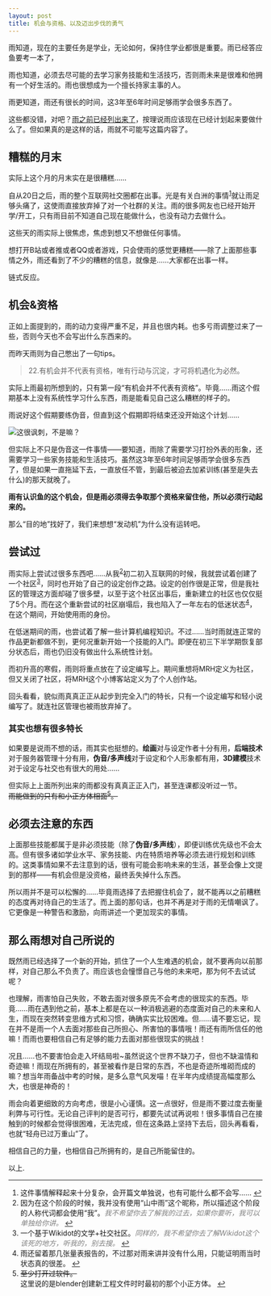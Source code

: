 ```yaml
---
layout: post
title: 机会与资格、以及迈出步伐的勇气
---
```



<p>雨知道，现在的主要任务是学业，无论如何，保持住学业都很是重要。雨已经答应鱼要考一本了，</p><p>雨也知道，必须去尽可能的去学习家务技能和生活技巧，否则雨未来是很难和他拥有一个好生活的。雨也很想成为一个擅长持家主事的人。</p><p>雨更知道，雨还有很长的时间，这3年至6年时间足够雨学会很多东西了。</p><p>这些都没错，对吧？<a href="/index.php/blog/139.html">雨之前已经列出来了</a>，按理说雨应该现在已经计划起来要做什么了。但如果真的是这样的话，雨就不可能写这篇内容了。</p><h2>糟糕的月末</h2><p>实际上这个月的月末实在是很糟糕……</p><p>自从20日之后，雨的整个互联网社交圈都在出事。光是有关白洲的事情<sup id="fnref-1"><a href="#fn-1" class="footnote-ref">1</a></sup>就让雨足够头痛了，这使雨直接放弃掉了对一个社群的关注。雨的很多网友也已经开始开学/开工，只有雨目前不知道自己现在能做什么，也没有动力去做什么。</p><p>这些天的雨实际上很焦虑，焦虑到想又不想做任何事情。</p><p>想打开B站或者推或者QQ或者游戏，只会使雨的感觉更糟糕——除了上面那些事情之外，雨还看到了不少的糟糕的信息，就像是……大家都在出事一样。</p><p>链式反应。</p><h2>机会&资格</h2><p>正如上面提到的，雨的动力变得严重不足，并且也很内耗。也多亏雨调整过来了一些，否则今天也不会写出什么东西来的。</p><p>而昨天雨则为自己憋出了一句tips。</p><blockquote>22.有机会并不代表有资格，唯有行动与沉淀，才可将机遇化为必然。</blockquote><p>实际上雨最初所想到的，只有第一段“有机会并不代表有资格”。毕竟……雨这个假期基本上没有系统性学习什么东西，雨是能看见自己这么糟糕的样子的。</p><p>雨说好这个假期要练伪音，但直到这个假期即将结束还没开始这个计划……</p><p><img src="/usr/uploads/2025/02/1347477960.webp" alt="这很讽刺，不是嘛？" title="这很讽刺，不是嘛？"></p><p>但实际上不只是伪音这一件事情——要知道，雨除了需要学习打扮外表的形象，还需要学习一些家务技能和生活技巧。虽然这3年至6年时间足够雨学会很多东西了，但是如果一直拖延下去，一直放任不管，到最后被迫去加紧训练(甚至是失去什么)的那天就晚了。</p><p><strong>雨有认识鱼的这个机会，但是雨必须得去争取那个资格来留住他，所以必须行动起来的。</strong></p><p>那么“目的地”找好了，我们来想想“发动机”为什么没有运转吧。</p><h2>尝试过</h2><p>雨实际上尝试过很多东西吧……从我<sup id="fnref-2"><a href="#fn-2" class="footnote-ref">2</a></sup>初二初入互联网的时候，我就尝试着创建了一个社区<sup id="fnref-3"><a href="#fn-3" class="footnote-ref">3</a></sup>，同时也开始了自己的设定创作之路。设定的创作很是正常，但是我社区的管理这方面却碰了很多壁，以至于这个社区出事后，重新建立的社区也仅仅挺了5个月。而在这个重新尝试的社区崩塌后，我也陷入了一年左右的低迷状态<sup id="fnref-4"><a href="#fn-4" class="footnote-ref">4</a></sup>，在这个期间，开始使用雨的身份。</p><p>在低迷期间的雨，也尝试着了解一些计算机编程知识。不过……当时雨就连正常的作品更新都做不到，更何况重新开始一个技能的入门。即便在初三下半学期恢复部分状态后，雨也仍旧没有做出什么系统性计划。</p><p>而初升高的寒假，雨则将重点放在了设定编写上。期间重想将MRH定义为社区，但又关闭了社区，将MRH这个小博客站定义为了个人创作站。</p><p>回头看看，貌似雨真真正正从起步到完全入门的特长，只有一个设定编写和轻小说编写了。就连社区管理也被雨放弃掉了。</p><h3>其实也想有很多特长</h3><p>如果要是说雨不想的话，雨其实也挺想的。<strong>绘画</strong>对与设定作者十分有用，<strong>后端技术</strong>对于服务器管理十分有用，<strong>伪音/多声线</strong>对于设定和个人形象都有用，<strong>3D建模</strong>技术对于设定与社交也有很大的用处……</p><p>但实际上上面所列出来的雨都没有真真正正入门，甚至连课都没听过一节。<br><del>雨能做到的只有和小正方体相面<sup id="fnref-5"><a href="#fn-5" class="footnote-ref">5</a></sup>。</del></p><h2>必须去注意的东西</h2><p>上面那些技能都属于是非必须技能（除了<strong>伪音/多声线</strong>），即便训练优先级也不会太高。但有很多诸如学业水平、家务技能、内在特质培养等必须去进行规划和训练的。这类事情如果不去注意到的话，很有可能会影响未来的生活，甚至会像上文提到的那样——有机会但是没资格，最终丢失掉什么东西。</p><p>所以雨并不是可以松懈的……毕竟雨选择了去把握住机会了，就不能再以之前糟糕的态度再对待自己的生活了。而上面的那句话，也并不再是对于雨的无情嘲讽了。它更像是一种警告和激励，向雨讲述一个更加现实的事情。</p><h2>那么雨想对自己所说的</h2><p>既然雨已经选择了一个新的开始，抓住了一个人生难遇的机会，就不要再向以前那样，对自己那么不负责了。雨应该也会憧憬自己与他的未来吧，那为何不去试试呢？</p><p>也理解，雨害怕自己失败，不敢去面对很多原先不会考虑的很现实的东西。毕竟……雨在遇到他之前，基本上都是在以一种消极逃避的态度面对自己的未来和人生，而现在突然转变思维方式和习惯，确确实实比较困难。但……请不要忘记，现在并不是雨一个人去面对那些自己所担心、所害怕的事情哦！雨还有雨所信任的他嘛！而雨也要相信自己有足够的能力去面对那些很现实的挑战！</p><p>况且……也不要害怕会走入坏结局啦~虽然说这个世界不缺刀子，但也不缺温情和奇迹嘛！雨现在所拥有的，甚至被看作是日常的东西，不也是奇迹所堆砌而成的嘛？想当年雨备战中考的时候，是多么意气风发喵！在半年内成绩提高幅度那么大，也很是神奇的！</p><p>雨会向着更细致的方向考虑，很是小心谨慎。这一点很好，但是雨不要过度去衡量利弊与可行性。无论自己评判的是否可行，都要先试试再说啦！很多事情自己在接触到的时候都会觉得很困难，无法完成，但在这条路上坚持下去后，回头再看看，也就“轻舟已过万重山”了。</p><p>相信自己的力量，也相信自己所拥有的，是自己所能留住的。</p><p>以上.</p><div class="footnotes"><hr><ol><li id="fn-1"> 这件事情解释起来十分复杂，会开篇文单独说，也有可能什么都不会写…… <a href="#fnref-1" class="footnote-backref">&#8617;</a></li><li id="fn-2"> 因为在这个阶段的时候，我并没有使用“山中雨”这个昵称，所以描述这个阶段的人称代词都会使用“我”。<span style="color:grey;"><i>我不希望你去了解我的过去，如果你要听，我可以单独给你讲。</i></span> <a href="#fnref-2" class="footnote-backref">&#8617;</a></li><li id="fn-3"> 一个基于Wikidot的文学+社交社区。<span style="color:grey;"><i>同样的，我不希望你去了解Wikidot这个该死的地方，听我的，别去搜。</i></span> <a href="#fnref-3" class="footnote-backref">&#8617;</a></li><li id="fn-4"> 雨还留着那几张量表报告的，不过那对雨来讲并没有什么用，只能证明雨当时状态真的很差。 <a href="#fnref-4" class="footnote-backref">&#8617;</a></li><li id="fn-5"> <del>至少打开过软件。</del><br>这里说的是blender创建新工程文件时时最初的那个小正方体。 <a href="#fnref-5" class="footnote-backref">&#8617;</a></li></ol></div>
